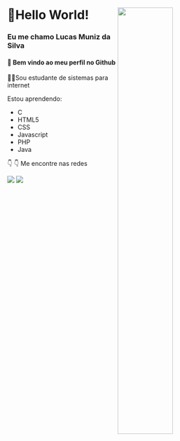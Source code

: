 ##  <h1>👋Hello World! <img align="right"  width="50%" src="https://user-images.githubusercontent.com/109758033/180307987-5595b296-9692-4027-bb3b-6db79294aae9.jpg"></h1>
### <p> Eu me chamo Lucas Muniz da Silva</p>
#### :slightly_smiling_face: Bem vindo ao meu perfil no Github
:technologist:Sou estudante de sistemas para internet

Estou aprendendo:
- C
- HTML5
- CSS
- Javascript
- PHP
- Java

:point_down: :point_down: Me encontre nas redes


[<img src = "https://img.shields.io/badge/instagram-%23E4405F.svg?&style=for-the-badge&logo=instagram&logoColor=white">](https://www.instagram.com/lucaa.smuniz/) [<img src="https://img.shields.io/badge/linkedin-%230077B5.svg?&style=for-the-badge&logo=linkedin&logoColor=white" />](https://www.linkedin.com/in/lucaas-muniz/)
